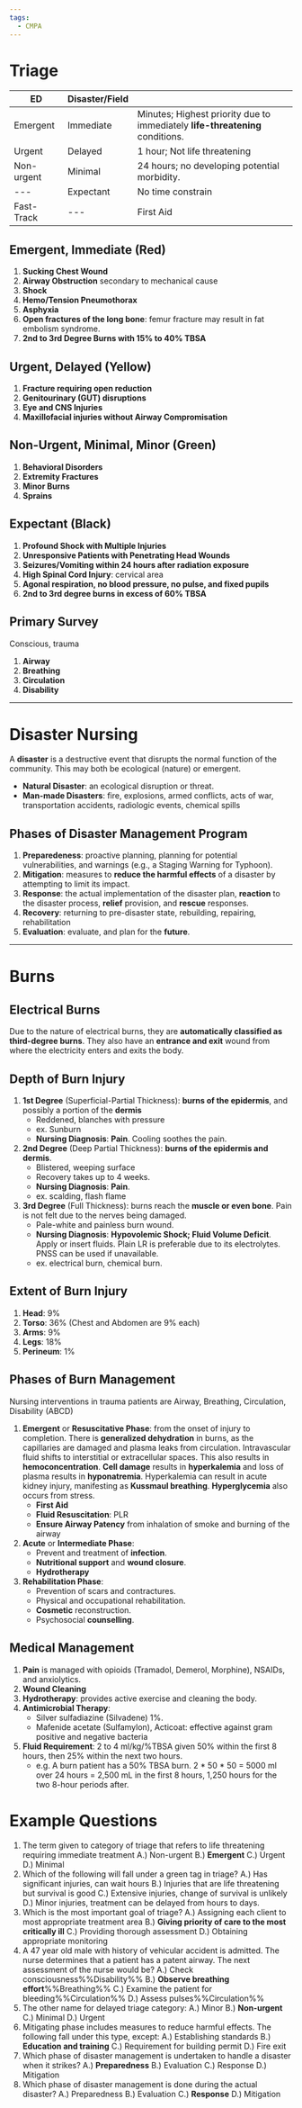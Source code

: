 ```yaml
---
tags:
  - CMPA
---
```

# Triage
| ED         | Disaster/Field |                                                                               |
| ---------- | -------------- | ----------------------------------------------------------------------------- |
| Emergent   | Immediate      | Minutes; Highest priority due to immediately **life-threatening** conditions. |
| Urgent     | Delayed        | 1 hour; Not life threatening                                                  |
| Non-urgent | Minimal        | 24 hours; no developing potential morbidity.                                  |
| ---        | Expectant      | No time constrain                                                             |
| Fast-Track | ---            | First Aid                                                                     |

## Emergent, Immediate (Red)
1. **Sucking Chest Wound**
2. **Airway Obstruction** secondary to mechanical cause
3. **Shock**
4. **Hemo/Tension Pneumothorax**
5. **Asphyxia**
6. **Open fractures of the long bone**: femur fracture may result in fat embolism syndrome.
7. **2nd to 3rd Degree Burns with 15% to 40% TBSA**
## Urgent, Delayed (Yellow)
1. **Fracture requiring open reduction**
2. **Genitourinary (GUT) disruptions**
3. **Eye and CNS Injuries**
4. **Maxillofacial injuries without Airway Compromisation**
## Non-Urgent, Minimal, Minor (Green)
1. **Behavioral Disorders**
2. **Extremity Fractures**
3. **Minor Burns**
4. **Sprains**
## Expectant (Black)
1. **Profound Shock with Multiple Injuries**
2. **Unresponsive Patients with Penetrating Head Wounds**
3. **Seizures/Vomiting within 24 hours after radiation exposure**
4. **High Spinal Cord Injury**: cervical area
5. **Agonal respiration, no blood pressure, no pulse, and fixed pupils**
6. **2nd to 3rd degree burns in excess of 60% TBSA**
## Primary Survey
Conscious, trauma
1. **Airway**
2. **Breathing**
3. **Circulation**
4. **Disability**
___
# Disaster Nursing
A **disaster** is a destructive event that disrupts the normal function of the community. This may both be ecological (nature) or emergent.
- **Natural Disaster**: an ecological disruption or threat.
- **Man-made Disasters**: fire, explosions, armed conflicts, acts of war, transportation accidents, radiologic events, chemical spills
## Phases of Disaster Management Program
1. **Preparedeness**: proactive planning, planning for potential vulnerabilities, and warnings (e.g., a Staging Warning for Typhoon).
2. **Mitigation**: measures to **reduce the harmful effects** of a disaster by attempting to limit its impact.
3. **Response**: the actual implementation of the disaster plan, **reaction** to the disaster process, **relief** provision, and **rescue** responses.
4. **Recovery**: returning to pre-disaster state, rebuilding, repairing, rehabilitation
5. **Evaluation**: evaluate, and plan for the **future**.
___
# Burns
## Electrical Burns
Due to the nature of electrical burns, they are **automatically classified as third-degree burns**. They also have an **entrance and exit** wound from where the electricity enters and exits the body.
## Depth of Burn Injury
1. **1st Degree** (Superficial-Partial Thickness): **burns of the epidermis**, and possibly a portion of the **dermis**
	- Reddened, blanches with pressure
	- ex. Sunburn
	- **Nursing Diagnosis**: **Pain**. Cooling soothes the pain.
2. **2nd Degree** (Deep Partial Thickness): **burns of the epidermis and dermis**.
	- Blistered, weeping surface
	- Recovery takes up to 4 weeks.
	- **Nursing Diagnosis**: **Pain**. 
	- ex. scalding, flash flame
3. **3rd Degree** (Full Thickness): burns reach the **muscle or even bone**. Pain is not felt due to the nerves being damaged.
	- Pale-white and painless burn wound.
	- **Nursing Diagnosis**: **Hypovolemic Shock; Fluid Volume Deficit**. Apply or insert fluids. Plain LR is preferable due to its electrolytes. PNSS can be used if unavailable.
	- ex. electrical burn, chemical burn.
## Extent of Burn Injury
1. **Head**: 9%
2. **Torso**: 36% (Chest and Abdomen are 9% each)
3. **Arms**: 9%
4. **Legs**: 18%
5. **Perineum**: 1%
## Phases of Burn Management
Nursing interventions in trauma patients are Airway, Breathing, Circulation, Disability (ABCD)
1. **Emergent** or **Resuscitative Phase**: from the onset of injury to completion. There is **generalized dehydration** in burns, as the capillaries are damaged and plasma leaks from circulation. Intravascular fluid shifts to interstitial or extracellular spaces. This also results in **hemoconcentration**. **Cell damage** results in **hyperkalemia** and loss of plasma results in **hyponatremia**. Hyperkalemia can result in acute kidney injury, manifesting as **Kussmaul breathing**. **Hyperglycemia** also occurs from stress.
	- **First Aid**
	- **Fluid Resuscitation**: PLR
	- **Ensure Airway Patency** from inhalation of smoke and burning of the airway
2. **Acute** or **Intermediate Phase**:
	- Prevent and treatment of **infection**.
	- **Nutritional support** and **wound closure**.
	- **Hydrotherapy**
3. **Rehabilitation Phase**: 
	- Prevention of scars and contractures.
	- Physical and occupational rehabilitation.
	- **Cosmetic** reconstruction.
	- Psychosocial **counselling**.
## Medical Management
1. **Pain** is managed with opioids (Tramadol, Demerol, Morphine), NSAIDs, and anxiolytics.
2. **Wound Cleaning**
3. **Hydrotherapy**: provides active exercise and cleaning the body.
4. **Antimicrobial Therapy**:
	- Silver sulfadiazine (Silvadene) 1%.
	- Mafenide acetate (Sulfamylon), Acticoat: effective against gram positive and negative bacteria
5. **Fluid Requirement**: $\text{2 to 4 ml/kg/\% TBSA}$ given 50% within the first 8 hours, then 25% within the next two hours.
	- e.g. A burn patient has a 50% TBSA burn. 2 * 50 * 50 = 5000 ml over 24 hours = 2,500 mL in the first 8 hours, 1,250 hours for the two 8-hour periods after.
# Example Questions
1. The term given to category of triage that refers to life threatening requiring immediate treatment
	A.) Non-urgent
	B.) **Emergent**
	C.) Urgent
	D.) Minimal
2. Which of the following will fall under a green tag in triage?
	A.) Has significant injuries, can wait hours
	B.) Injuries that are life threatening but survival is good
	C.) Extensive injuries, change of survival is unlikely
	D.) Minor injuries, treatment can be delayed from hours to days.
3. Which is the most important goal of triage?
	A.) Assigning each client to most appropriate treatment area
	B.) **Giving priority of care to the most critically ill**
	C.) Providing thorough assessment
	D.) Obtaining appropriate monitoring
4. A 47 year old male with history of vehicular accident is admitted. The nurse determines that a patient has a patent airway. The next assessment of the nurse would be?
	A.) Check consciousness%%Disability%%
	B.) **Observe breathing effort**%%Breathing%%
	C.) Examine the patient for bleeding%%Circulation%%
	D.) Assess pulses%%Circulation%%
5. The other name for delayed triage category:
	A.) Minor 
	B.) **Non-urgent**
	C.) Minimal
	D.) Urgent
6. Mitigating phase includes measures to reduce harmful effects. The following fall under this type, except:
	A.) Establishing standards
	B.) **Education and training**
	C.) Requirement for building permit
	D.) Fire exit
7. Which phase of disaster management is undertaken to handle a disaster when it strikes?
	A.) **Preparedness**
	B.) Evaluation
	C.) Response
	D.) Mitigation
8. Which phase of disaster management is done during the actual disaster?
	A.) Preparedness
	B.) Evaluation
	C.) **Response**
	D.) Mitigation
